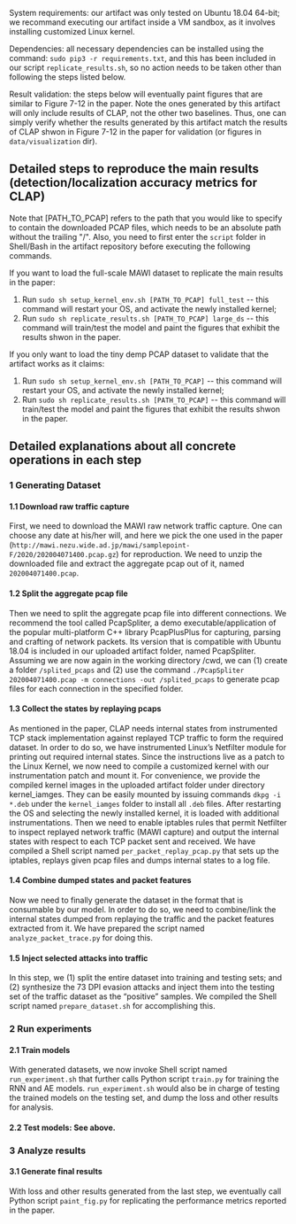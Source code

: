 System requirements: our artifact was only tested on Ubuntu 18.04 64-bit; we recommand executing our artifact inside a VM sandbox, as it involves installing customized Linux kernel.

Dependencies: all necessary dependencies can be installed using the command: `sudo pip3 -r requirements.txt`, and this has been included in our script `replicate_results.sh`, so no action needs to be taken other than following the steps listed below.

Result validation: the steps below will eventually paint figures that are similar to Figure 7-12 in the paper. Note the ones generated by this artifact will only include results of CLAP, not the other two baselines. Thus, one can simply verify whether the results generated by this artifact match the results of CLAP shwon in Figure 7-12 in the paper for validation (or figures in `data/visualization` dir).

## Detailed steps to reproduce the main results (detection/localization accuracy metrics for CLAP)
Note that [PATH_TO_PCAP] refers to the path that you would like to specify to contain the downloaded PCAP files,
which needs to be an absolute path without the trailing "/". Also, you need to first enter the `script` folder in Shell/Bash in the artifact repository before executing the following commands.

If you want to load the full-scale MAWI dataset to replicate the main results in the paper:
1. Run `sudo sh setup_kernel_env.sh [PATH_TO_PCAP] full_test` -- this command will restart your OS, and activate the newly installed kernel;
2. Run `sudo sh replicate_results.sh [PATH_TO_PCAP] large_ds` -- this command will train/test the model and paint the figures that exhibit the results shwon in the paper.

If you only want to load the tiny demp PCAP dataset to validate that the artifact works as it claims:
1. Run `sudo sh setup_kernel_env.sh [PATH_TO_PCAP]` -- this command will restart your OS, and activate the newly installed kernel;
2. Run `sudo sh replicate_results.sh [PATH_TO_PCAP]` -- this command will train/test the model and paint the figures that exhibit the results shwon in the paper.

## Detailed explanations about all concrete operations in each step
### 1 Generating Dataset
#### 1.1 Download raw traffic capture
First, we need to download the MAWI raw network traffic capture. One can choose any date at his/her will, and here we pick the one used in the paper  (`http://mawi.nezu.wide.ad.jp/mawi/samplepoint-F/2020/202004071400.pcap.gz`) for reproduction. We need to unzip the downloaded file and extract the aggregate pcap out of it, named `202004071400.pcap`. 
#### 1.2 Split the aggregate pcap file
Then we need to split the aggregate pcap file into different connections. We recommend the tool called PcapSpliter, a demo executable/application of the popular multi-platform C++ library PcapPlusPlus for capturing, parsing and crafting of network packets. Its version that is compatible with Ubuntu 18.04 is included in our uploaded artifact folder, named PcapSpliter. Assuming we are now again in the working directory /cwd, we can (1) create a folder `/splited_pcaps` and (2) use the command `./PcapSpliter 202004071400.pcap -m connections -out /splited_pcaps` to generate pcap files for each connection in the specified folder.
#### 1.3 Collect the states by replaying pcaps
As mentioned in the paper, CLAP needs internal states from instrumented TCP stack implementation against replayed TCP traffic to form the required dataset. In order to do so, we have instrumented Linux’s Netfilter module for printing out required internal states. Since the instructions live as a patch to the Linux Kernel, we now need to compile a customized kernel with our instrumentation patch and mount it. For convenience, we provide the compiled kernel images in the uploaded artifact folder under directory kernel_iamges. They can be easily mounted by issuing commands `dkpg -i *.deb` under the `kernel_iamges` folder to install all `.deb` files. After restarting the OS and selecting the newly installed kernel, it is loaded with additional instrumentations. Then we need to enable iptables rules that permit Netfilter to inspect replayed network traffic (MAWI capture) and output the internal states with respect to each TCP packet sent and received. We have compiled a Shell script named `per_packet_replay_pcap.py` that sets up the iptables, replays given pcap files and dumps internal states to a log file. 
#### 1.4 Combine dumped states and packet features
Now we need to finally generate the dataset in the format that is consumable by our model. In order to do so, we need to combine/link the internal states dumped from replaying the traffic and the packet features extracted from it. We have prepared the script named `analyze_packet_trace.py` for doing this. 
#### 1.5 Inject selected attacks into traffic
In this step, we (1) split the entire dataset into training and testing sets; and (2) synthesize the 73 DPI evasion attacks and inject them into the testing set of the traffic dataset as the “positive” samples. We compiled the Shell script named `prepare_dataset.sh` for accomplishing this.

### 2 Run experiments
#### 2.1 Train models
With generated datasets, we now invoke Shell script named `run_experiment.sh` that further calls Python script `train.py` for training the RNN and AE models. `run_experiment.sh` would also be in charge of testing the trained models on the testing set, and dump the loss and other results for analysis.
#### 2.2 Test models: See above.

### 3 Analyze results
#### 3.1 Generate final results
With loss and other results generated from the last step, we eventually call Python script `paint_fig.py` for replicating the performance metrics reported in the paper.
